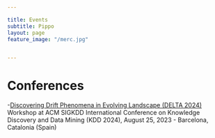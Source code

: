 ```yaml
---

title: Events
subtitle: Pippo
layout: page
feature_image: "/merc.jpg"


---
```


# Conferences

-[Discovering Drift Phenomena in Evolving Landscape (DELTA 2024)](https://aiimlab.org/events/KDD_2024_Discovering_Drift_Phenomena_in_Evolving_Landscape.htm)
Workshop at ACM SIGKDD International Conference on Knowledge Discovery and Data Mining (KDD 2024), August 25, 2023 - Barcelona, Catalonia (Spain)









<!-- Global site tag (gtag.js) - Google Analytics -->
<script async src="https://www.googletagmanager.com/gtag/js?id=UA-148503736-1"></script>
<script>
  window.dataLayer = window.dataLayer || [];
  function gtag(){dataLayer.push(arguments);}
  gtag('js', new Date());

  gtag('config', 'UA-148503736-1');
</script>
